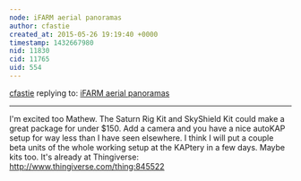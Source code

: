 ```yaml
---
node: iFARM aerial panoramas
author: cfastie
created_at: 2015-05-26 19:19:40 +0000
timestamp: 1432667980
nid: 11830
cid: 11765
uid: 554
---
```




[cfastie](../profile/cfastie) replying to: [iFARM aerial panoramas](../notes/cfastie/05-22-2015/ifarm-aerial-panoramas)

----
I'm excited too Mathew. The Saturn Rig Kit and SkyShield Kit could make a great package for under $150. Add a camera and you have a nice autoKAP setup for way less than I have seen elsewhere. I think I will put a couple beta units of the whole working setup at the KAPtery in a few days. Maybe kits too. It's already at Thingiverse: <http://www.thingiverse.com/thing:845522>